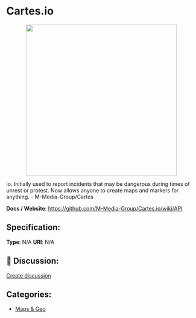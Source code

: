 # Cartes.io
<p align="center">
    <img width="400" src="https://raw.githubusercontent.com/apis-list/apis-list/main/apis/cartes-io/logo_256x256.png" />
</p>

io. Initially used to report incidents that may be dangerous during times of unrest or protest. Now allows anyone to create maps and markers for anything. - M-Media-Group/Cartes

**Docs / Website**: https://github.com/M-Media-Group/Cartes.io/wiki/API

## Specification:
**Type**:  N/A 
**URI**:  N/A 

## 💬 Discussion:
[Create discussion](https://github.com/apis-list/apis-list/discussions/new)

## Categories:
- [Maps & Geo](https://github.com/apis-list/apis-list#maps-and-geo)



